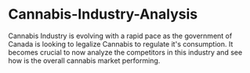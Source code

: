 # Cannabis-Industry-Analysis
 Cannabis Industry is evolving with a rapid pace as the government of Canada is looking to legalize Cannabis to regulate it's consumption. It becomes crucial to now analyze the competitors in this industry and see how is the overall cannabis market performing.

